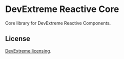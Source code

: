 # DevExtreme Reactive Core

Core library for DevExtreme Reactive Components.

## License

[DevExtreme licensing](https://js.devexpress.com/licensing/).
